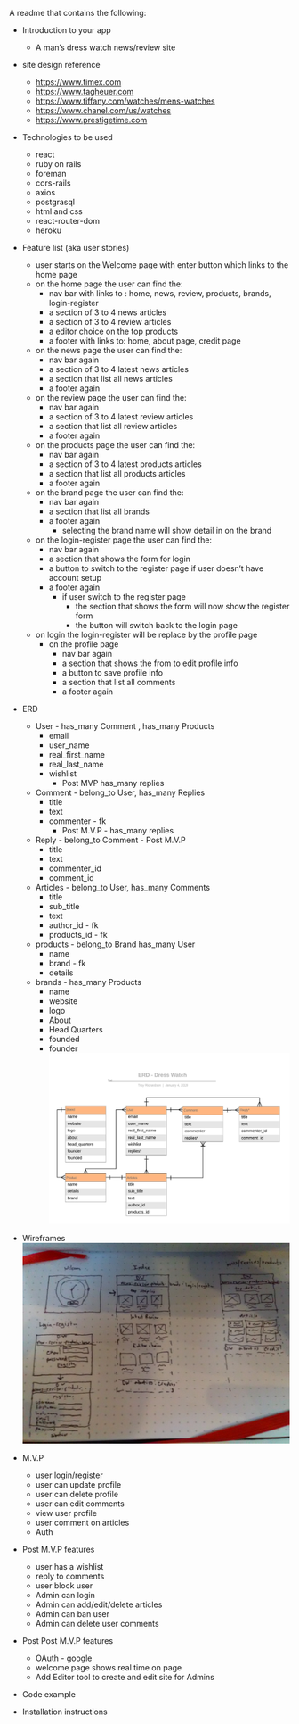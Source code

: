 A readme that contains the following:
* Introduction to your app
    * A man’s dress watch news/review site

* site design reference
  * https://www.timex.com
  * https://www.tagheuer.com
  * https://www.tiffany.com/watches/mens-watches
  * https://www.chanel.com/us/watches
  * https://www.prestigetime.com

* Technologies to be used
    * react
    * ruby on rails
    * foreman
    * cors-rails
    * axios
    * postgrasql
    * html and css
    * react-router-dom
    * heroku

* Feature list (aka user stories)
    * user starts on the Welcome page with enter button which links to the home page
    * on the home page the user can find  the:
        * nav bar with links to : home, news, review, products, brands, login-register
        * a section of 3 to 4 news articles
        * a section of 3 to 4 review articles
        * a editor choice on the top products
        * a footer with links to: home, about page, credit page
    * on the news page the user can find the:
        * nav bar again
        * a section of 3 to 4 latest news articles
        * a section that list all news articles
        * a footer again
    * on the review page the user can find the:
        * nav bar again
        * a section of 3 to 4 latest review articles
        * a section that list all review articles
        * a footer again
    * on the products page the user can find the:
        * nav bar again
        * a section of 3 to 4 latest products articles
        * a section that list all products articles
        * a footer again
    * on the brand page the user can find the:
        * nav bar again
        * a section that list all brands
        * a footer again
            * selecting the brand name will show detail in on the brand
    * on the login-register page the user can find the:
        * nav bar again
        * a section that shows the form for login
        * a button to switch to the register page if user doesn’t have account setup
        * a footer again
            * if user switch to the register page
                * the section that shows the form will now show the register form
                * the button will switch back to the login page
    * on login the login-register will be replace by the profile page
        * on the profile page
            * nav bar again
            * a section that shows the from to edit profile info
            * a button to save profile info
            * a section that list all comments
            * a footer again
* ERD
    * User - has_many Comment , has_many Products
        * email
        * user_name
        * real_first_name
        * real_last_name
        * wishlist
            * Post MVP has_many replies
    * Comment - belong_to User, has_many Replies
        * title
        * text
        * commenter - fk
            * Post M.V.P - has_many replies
    * Reply - belong_to Comment - Post M.V.P
      * title
      * text
      * commenter_id
      * comment_id
    * Articles - belong_to User, has_many Comments
        * title
        * sub_title
        * text
        * author_id - fk
        * products_id - fk
    * products  - belong_to Brand has_many User
        * name
        * brand - fk
        * details
    * brands - has_many Products
        * name
        * website
        * logo
        * About
        * Head Quarters
        * founded
        * founder
![EDR](./doc_images/EDR-Dress_Watch.jpeg)


* Wireframes
![Wireframes](./doc_images/Wireframes.jpg)


* M.V.P
    * user login/register
    * user can update profile
    * user can delete profile
    * user can edit comments
    * view user profile
    * user comment on articles
    * Auth
* Post M.V.P features
    * user has a wishlist
    * reply to comments
    * user block user
    * Admin can login
    * Admin can add/edit/delete articles
    * Admin can ban user
    * Admin can delete user comments
* Post Post M.V.P features
    * OAuth - google
    * welcome page shows real time on page
    * Add Editor tool to create and edit site for Admins
* Code example
* Installation instructions
